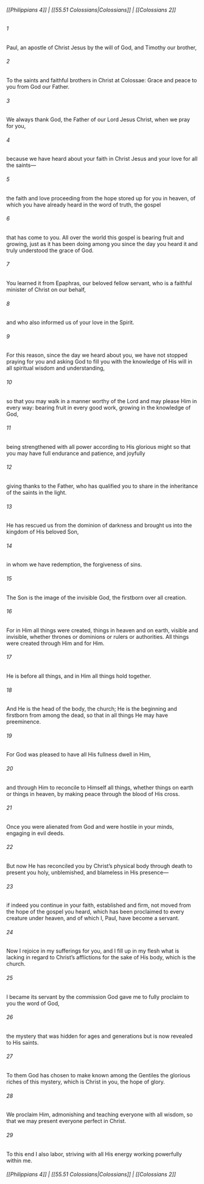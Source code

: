 
###### [[Philippians 4]] | [[55.51 Colossians|Colossians]] | [[Colossians 2]]

###### 1
Paul, an apostle of Christ Jesus by the will of God, and Timothy our brother,
###### 2
To the saints and faithful brothers in Christ at Colossae: Grace and peace to you from God our Father.
###### 3
We always thank God, the Father of our Lord Jesus Christ, when we pray for you,
###### 4
because we have heard about your faith in Christ Jesus and your love for all the saints—
###### 5
the faith and love proceeding from the hope stored up for you in heaven, of which you have already heard in the word of truth, the gospel
###### 6
that has come to you. All over the world this gospel is bearing fruit and growing, just as it has been doing among you since the day you heard it and truly understood the grace of God.
###### 7
You learned it from Epaphras, our beloved fellow servant, who is a faithful minister of Christ on our behalf,
###### 8
and who also informed us of your love in the Spirit.
###### 9
For this reason, since the day we heard about you, we have not stopped praying for you and asking God to fill you with the knowledge of His will in all spiritual wisdom and understanding,
###### 10
so that you may walk in a manner worthy of the Lord and may please Him in every way: bearing fruit in every good work, growing in the knowledge of God,
###### 11
being strengthened with all power according to His glorious might so that you may have full endurance and patience, and joyfully
###### 12
giving thanks to the Father, who has qualified you to share in the inheritance of the saints in the light.
###### 13
He has rescued us from the dominion of darkness and brought us into the kingdom of His beloved Son,
###### 14
in whom we have redemption, the forgiveness of sins.
###### 15
The Son is the image of the invisible God, the firstborn over all creation.
###### 16
For in Him all things were created, things in heaven and on earth, visible and invisible, whether thrones or dominions or rulers or authorities. All things were created through Him and for Him.
###### 17
He is before all things, and in Him all things hold together.
###### 18
And He is the head of the body, the church; He is the beginning and firstborn from among the dead, so that in all things He may have preeminence.
###### 19
For God was pleased to have all His fullness dwell in Him,
###### 20
and through Him to reconcile to Himself all things, whether things on earth or things in heaven, by making peace through the blood of His cross.
###### 21
Once you were alienated from God and were hostile in your minds, engaging in evil deeds.
###### 22
But now He has reconciled you by Christ’s physical body through death to present you holy, unblemished, and blameless in His presence—
###### 23
if indeed you continue in your faith, established and firm, not moved from the hope of the gospel you heard, which has been proclaimed to every creature under heaven, and of which I, Paul, have become a servant.
###### 24
Now I rejoice in my sufferings for you, and I fill up in my flesh what is lacking in regard to Christ’s afflictions for the sake of His body, which is the church.
###### 25
I became its servant by the commission God gave me to fully proclaim to you the word of God,
###### 26
the mystery that was hidden for ages and generations but is now revealed to His saints.
###### 27
To them God has chosen to make known among the Gentiles the glorious riches of this mystery, which is Christ in you, the hope of glory.
###### 28
We proclaim Him, admonishing and teaching everyone with all wisdom, so that we may present everyone perfect in Christ.
###### 29
To this end I also labor, striving with all His energy working powerfully within me.

###### [[Philippians 4]] | [[55.51 Colossians|Colossians]] | [[Colossians 2]]
